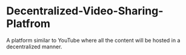 # Decentralized-Video-Sharing-Platfrom
A platform similar to YouTube where all the content will be hosted in a decentralized manner.

